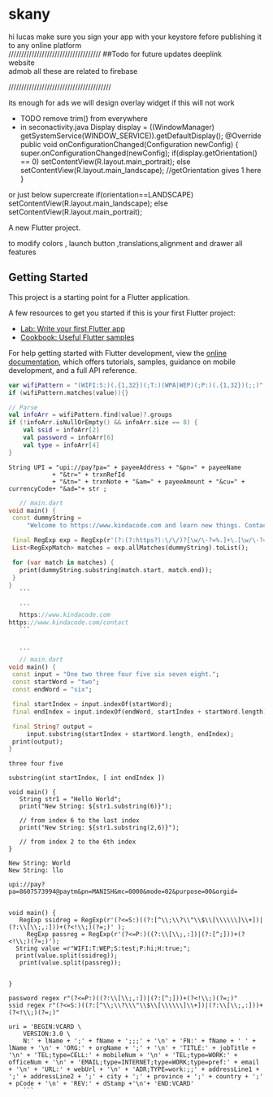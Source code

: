 # skany
hi lucas make sure you sign your app with your keystore fefore publishing it to any online platform 
<br>
////////////////////////////////////
##Todo for future updates
deeplink
<br>
website 
<br>
admob
all these are related to firebase 












////////////////////////////////////////





its enough for ads we will design overlay widget if this will not work
* TODO remove trim() from everywhere
* in seconactivity.java
Display display = ((WindowManager) getSystemService(WINDOW_SERVICE)).getDefaultDisplay();
@Override
public void onConfigurationChanged(Configuration newConfig) {
    super.onConfigurationChanged(newConfig);
    if(display.getOrientation() == 0)
        setContentView(R.layout.main_portrait);
    else
        setContentView(R.layout.main_landscape); //getOrientation gives 1 here
}


or just below supercreate
if(orientation==LANDSCAPE)
    setContentView(R.layout.main_landscape);
else
    setContentView(R.layout.main_portrait);

A new Flutter project.


to modify colors , launch button ,translations,alignment and drawer all features

## Getting Started

This project is a starting point for a Flutter application.

A few resources to get you started if this is your first Flutter project:

- [Lab: Write your first Flutter app](https://docs.flutter.dev/get-started/codelab)
- [Cookbook: Useful Flutter samples](https://docs.flutter.dev/cookbook)

For help getting started with Flutter development, view the
[online documentation](https://docs.flutter.dev/), which offers tutorials,
samples, guidance on mobile development, and a full API reference.
``` kotlin
var wifiPattern = "(WIFI:S:)(.{1,32})(;T:)(WPA|WEP)(;P:)(.{1,32})(;;)".toRegex()
if (wifiPattern.matches(value)){}

// Parse
val infoArr = wifiPattern.find(value)?.groups
if (!infoArr.isNullOrEmpty() && infoArr.size == 8) {
    val ssid = infoArr[2]
    val password = infoArr[6]
    val type = infoArr[4]
}
```
```
String UPI = "upi://pay?pa=" + payeeAddress + "&pn=" + payeeName
            + "&tr=" + trxnRefId
            + "&tn=" + trxnNote + "&am=" + payeeAmount + "&cu=" + currencyCode+ "&ad="+ str ;
```
 ```dart
    // main.dart
void main() {
  const dummyString =
      "Welcome to https://www.kindacode.com and learn new things. Contact us at https://www.kindacode.com/contact or via email. Happy coding and have a nice day!";

  final RegExp exp = RegExp(r'(?:(?:https?):\/\/)?[\w/\-?=%.]+\.[\w/\-?=%.]+');
  List<RegExpMatch> matches = exp.allMatches(dummyString).toList();

  for (var match in matches) {
    print(dummyString.substring(match.start, match.end));
  }
}
    ```

    ```
    https://www.kindacode.com
https://www.kindacode.com/contact
    ```


    ```
    // main.dart
void main() {
  const input = "One two three four five six seven eight.";
  const startWord = "two";
  const endWord = "six";

  final startIndex = input.indexOf(startWord);
  final endIndex = input.indexOf(endWord, startIndex + startWord.length);

  final String? output =
      input.substring(startIndex + startWord.length, endIndex);
  print(output);
}
```
```
three four five
```
```
substring(int startIndex, [ int endIndex ])
```
```
void main() { 
   String str1 = "Hello World"; 
   print("New String: ${str1.substring(6)}"); 
   
   // from index 6 to the last index 
   print("New String: ${str1.substring(2,6)}"); 
   
   // from index 2 to the 6th index 
} 
```
```
New String: World 
New String: llo 
```



```
upi://pay?pa=8607573994@paytm&pn=MANISH&mc=0000&mode=02&purpose=00&orgid=
```
```

void main() {
   RegExp ssidreg = RegExp(r'(?<=S:)((?:[^\\;\\?\\"\\$\\[\\\\\\]\\+])|(?:\\[\\;,:]))+(?<!\\;)(?=;)' );
     RegExp passreg = RegExp(r'(?<=P:)((?:\\[\\;,:])|(?:[^;]))+(?<!\\;)(?=;)');
  String value =r"WIFI:T:WEP;S:test;P:hi;H:true;";
  print(value.split(ssidreg));
   print(value.split(passreg));
  
  
}
```
```
password regex r"(?<=P:)((?:\\[\\;,:])|(?:[^;]))+(?<!\\;)(?=;)"
ssid regex r"(?<=S:)((?:[^\\;\\?\\\"\\$\\[\\\\\\]\\+])|(?:\\[\\;,:]))+(?<!\\;)(?=;)"
```
```
uri = 'BEGIN:VCARD \
    VERSION:3.0 \
    N:' + lName + ';' + fName + ';;;' + '\n' + 'FN:' + fName + ' ' + lName + '\n' + 'ORG:' + orgName + ';' + '\n' + 'TITLE:' + jobTitle + '\n' + 'TEL;type=CELL:' + mobileNum + '\n' + 'TEL;type=WORK:' + officeNum + '\n' + 'EMAIL;type=INTERNET;type=WORK;type=pref:' + email + '\n' + 'URL:' + webUrl + '\n' + 'ADR;TYPE=work:;;' + addressLine1 + ';' + addressLine2 + ';' + city + ';' + province + ';' + country + ';' + pCode + '\n' + 'REV:' + dStamp +'\n'+ 'END:VCARD'
    ```